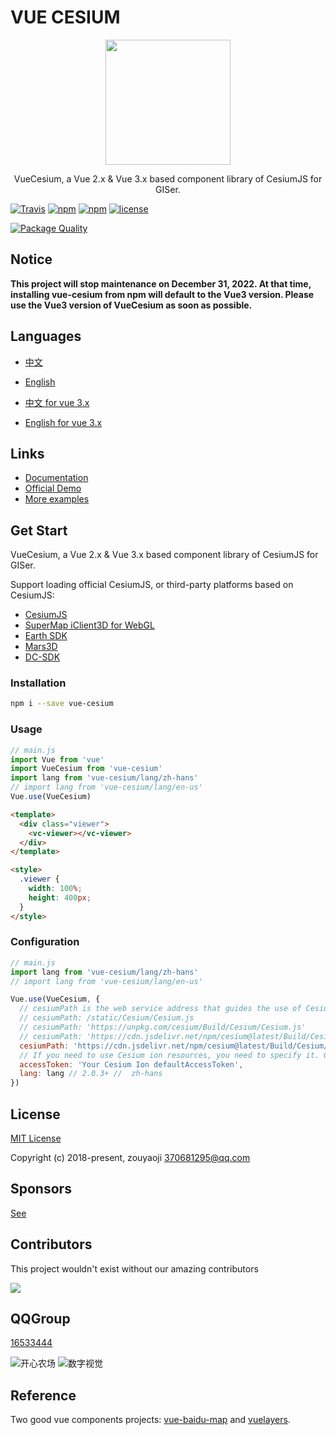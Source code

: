 # VUE CESIUM

<p align="center">
  <img src="https://zouyaoji.top/vue-cesium/favicon.png" width="200px">
</p>
<p align="center">VueCesium, a Vue 2.x & Vue 3.x based component library of CesiumJS for GISer.</p>

[![Travis](https://img.shields.io/travis/zouyaoji/vue-cesium?style=plastic)](https://travis-ci.org/zouyaoji/vue-cesium)
[![npm](https://img.shields.io/npm/v/vue-cesium?style=plastic)](https://www.npmjs.com/package/vue-cesium)
[![npm](https://img.shields.io/npm/dm/vue-cesium?style=plastic)](https://www.npmjs.com/package/vue-cesium)
[![license](https://img.shields.io/github/license/zouyaoji/vue-cesium?style=plastic)](https://github.com/zouyaoji/vue-cesium/blob/master/LICENSE)

<!-- [![Coverage Status](https://img.shields.io/coveralls/github/zouyaoji/vue-cesium?style=plastic)](https://coveralls.io/github/zouyaoji/vue-cesium?branch=master) -->

[![Package Quality](https://npm.packagequality.com/shield/vue-cesium.svg)](https://packagequality.com/#?package=vue-cesium)


## Notice

**This project will stop maintenance on December 31, 2022. At that time, installing vue-cesium from npm will default to the Vue3 version. Please use the Vue3 version of VueCesium as soon as possible.**

## Languages

- [中文](https://github.com/zouyaoji/vue-cesium-v2/blob/master/README.zh.md)
- [English](https://github.com/zouyaoji/vue-cesium-v2/blob/master/README.md)

- [中文 for vue 3.x](https://github.com/zouyaoji/vue-cesium/blob/dev/README.zh.md)
- [English for vue 3.x](https://github.com/zouyaoji/vue-cesium/blob/dev/README.md)

## Links

- [Documentation](https://zouyaoji.top/vue-cesium-v2)
- [Official Demo](https://sandcastle.cesium.com/)
- [More examples](https://github.com/zouyaoji/vue-cesium-demo)

## Get Start

VueCesium, a Vue 2.x & Vue 3.x based component library of CesiumJS for GISer.

Support loading official CesiumJS, or third-party platforms based on CesiumJS:

- [CesiumJS](https://cesium.com/platform/cesiumjs/)
- [SuperMap iClient3D for WebGL](http://support.supermap.com.cn:8090/webgl/web/index.html)
- [Earth SDK](http://www.earthsdk.com/)
- [Mars3D](http://mars3d.cn/)
- [DC-SDK](http://dc.dvgis.cn/#/index)

### Installation

```bash
npm i --save vue-cesium
```

### Usage

```js
// main.js
import Vue from 'vue'
import VueCesium from 'vue-cesium'
import lang from 'vue-cesium/lang/zh-hans'
// import lang from 'vue-cesium/lang/en-us'
Vue.use(VueCesium)
```

```html
<template>
  <div class="viewer">
    <vc-viewer></vc-viewer>
  </div>
</template>

<style>
  .viewer {
    width: 100%;
    height: 400px;
  }
</style>
```

### Configuration

```js
// main.js
import lang from 'vue-cesium/lang/zh-hans'
// import lang from 'vue-cesium/lang/en-us'

Vue.use(VueCesium, {
  // cesiumPath is the web service address that guides the use of Cesium.js, which can be a local or CDN address such as
  // cesiumPath: /static/Cesium/Cesium.js
  // cesiumPath: 'https://unpkg.com/cesium/Build/Cesium/Cesium.js'
  // cesiumPath: 'https://cdn.jsdelivr.net/npm/cesium@latest/Build/Cesium/Cesium.js'
  cesiumPath: 'https://cdn.jsdelivr.net/npm/cesium@latest/Build/Cesium/Cesium.js',
  // If you need to use Cesium ion resources, you need to specify it. Go to https://cesium.com/ion/ to apply for an account and get Access Token. If it is not specified, it may cause the loading of CesiumIon's online images and terrain to fail.
  accessToken: 'Your Cesium Ion defaultAccessToken',
  lang: lang // 2.0.3+ //  zh-hans
})
```

## License

[MIT License](https://opensource.org/licenses/MIT)

Copyright (c) 2018-present, zouyaoji <370681295@qq.com>

## Sponsors

[See](https://zouyaoji.top/vue-cesium/#/en-US/donations)

## Contributors

This project wouldn't exist without our amazing contributors

<a href="https://github.com/zouyaoji/vue-cesium-v2/graphs/contributors">
  <img src="https://contrib.rocks/image?repo=zouyaoji/vue-cesium-v2" />
</a>

## QQGroup

[16533444](https://jq.qq.com/?_wv=1027&k=5BCrKOi)

![开心农场](https://zouyaoji.top/vue-cesium/images/开心农场.png) ![数字视觉](https://zouyaoji.top/vue-cesium/images/数字视觉.png)

## Reference

Two good vue components projects: [vue-baidu-map](https://github.com/Dafrok/vue-baidu-map) and [vuelayers](https://github.com/ghettovoice/vuelayers/).
